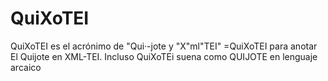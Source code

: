 # QuiXoTEI
QuiXoTEI es el acrónimo de "Qui·-jote y "X"ml"TEI" =QuiXoTEI para anotar El Quijote en XML-TEI. Incluso QuiXoTEi suena como QUIJOTE en lenguaje arcaico
